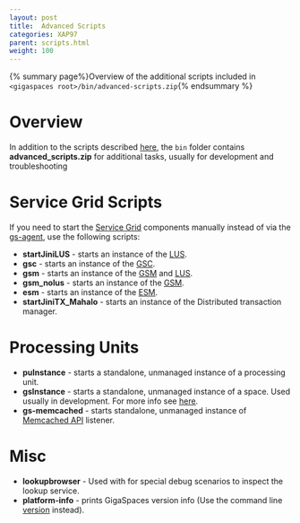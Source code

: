 ```yaml
---
layout: post
title:  Advanced Scripts
categories: XAP97
parent: scripts.html
weight: 100
---
```



{% summary page%}Overview of the additional scripts included in `<gigaspaces root>/bin/advanced-scripts.zip`{% endsummary %}

# Overview 
In addition to the scripts described [here](./scripts.html), the `bin` folder contains **advanced_scripts.zip** for additional tasks, usually for development and troubleshooting 

# Service Grid Scripts 

If you need to start the [Service Grid](/product_overview/service-grid.html) components manually instead of via the [gs-agent](/product_overview/service-grid.html#gsa), use the following scripts:
 
- **startJiniLUS** - starts an instance of the [LUS](/product_overview/service-grid.html#lus).
- **gsc** - starts an instance of the [GSC](/product_overview/service-grid.html#gsc).
- **gsm** - starts an instance of the [GSM](/product_overview/service-grid.html#gsm) and [LUS](/product_overview/service-grid.html#lus).
- **gsm_nolus** - starts an instance of the [GSM](/product_overview/service-grid.html#gsm).
- **esm** - starts an instance of the [ESM](./elastic-processing-unit.html). 
- **startJiniTX_Mahalo** - starts an instance of the Distributed transaction manager. 

# Processing Units 
- **puInstance** - starts a standalone, unmanaged instance of a processing unit. 
- **gsInstance** - starts a standalone, unmanaged instance of a space. Used usually in development. For more info see [here](./scripts-gsinstance.html). 
- **gs-memcached** - starts standalone, unmanaged instance of [Memcached API](./memcached-api.html) listener. 

# Misc 
- **lookupbrowser** - Used with for special debug scenarios to inspect the lookup service. 
- **platform-info** - prints GigaSpaces version info (Use the command line [version](./command-line-interface.html) instead).
